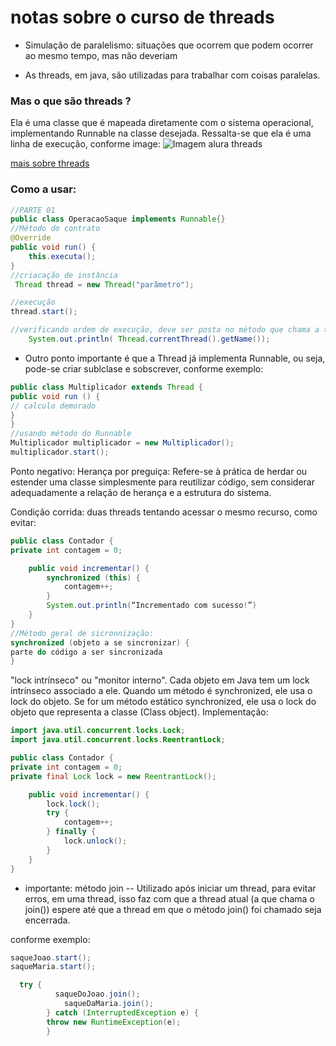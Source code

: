 # notas sobre o curso de threads

- Simulação de paralelismo: situações que ocorrem que podem ocorrer ao mesmo tempo, mas não deveriam

- As threads, em java, são utilizadas para trabalhar com coisas paralelas.
### Mas o que são threads ?
Ela é uma  classe que é mapeada diretamente  com o sistema operacional, implementando Runnable na classe desejada.
Ressalta-se que ela é uma linha de execução, conforme image:
![Imagem alura threads](https://cdn1.gnarususercontent.com.br/1/795715/90af46c4-4671-4c8b-90d0-b25255031be2.png)

[mais sobre threads](https://cursos.alura.com.br/course/java-threads-criar-gerenciar-aplicar-spring/task/151413)

### Como a usar:

```Java
//PARTE 01
public class OperacaoSaque implements Runnable{}
//Método do contrato
@Override
public void run() {
    this.executa();
}
//criacação de instância
 Thread thread = new Thread("parâmetro");

//execução
thread.start();

//verificando ordem de execução, deve ser posta no método que chama a threads.
    System.out.println( Thread.currentThread().getName());

```

- Outro ponto importante é que a Thread já implementa Runnable, ou seja, pode-se criar sublclase e sobscrever, conforme exemplo:
```Java
public class Multiplicador extends Thread {
public void run () {
// calculo demorado
}
}
//usando método do Runnable
Multiplicador multiplicador = new Multiplicador();
multiplicador.start();

```

Ponto negativo: Herança por preguiça: Refere-se à prática de herdar ou estender uma classe simplesmente para reutilizar código, sem considerar adequadamente a relação de herança e a estrutura do sistema.

Condição corrida: duas threads tentando acessar o mesmo recurso, como evitar:

```Java
public class Contador {
private int contagem = 0;

    public void incrementar() {
        synchronized (this) {
            contagem++;
        }
        System.out.println(“Incrementado com sucesso!”)
    }
}
//Método geral de sicronnização:
synchronized (objeto a se sincronizar) {
parte do código a ser sincronizada
}
```

"lock intrínseco" ou "monitor interno". Cada objeto em Java tem um lock intrínseco associado a ele. Quando um método é synchronized, ele usa o lock do objeto. Se for um método estático synchronized, ele usa o lock do objeto que representa a classe (Class object).
Implementação:
```Java
import java.util.concurrent.locks.Lock;
import java.util.concurrent.locks.ReentrantLock;

public class Contador {
private int contagem = 0;
private final Lock lock = new ReentrantLock();

    public void incrementar() {
        lock.lock();
        try {
            contagem++;
        } finally {
            lock.unlock();
        }
    }
}
```
- importante: método join -- Utilizado após iniciar um thread, para evitar erros, em uma thread, isso faz com que a thread atual (a que chama o join()) espere até que a thread em que o método join() foi chamado seja encerrada.

conforme exemplo:   
```Java
saqueJoao.start();
saqueMaria.start();

  try {
          saqueDoJoao.join();
            saqueDaMaria.join();
        } catch (InterruptedException e) {
        throw new RuntimeException(e);
        }

```




